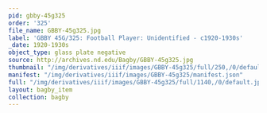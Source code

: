 ```yaml
---
pid: gbby-45g325
order: '325'
file_name: GBBY-45g325.jpg
label: 'GBBY 45G/325: Football Player: Unidentified - c1920-1930s'
_date: 1920-1930s
object_type: glass plate negative
source: http://archives.nd.edu/Bagby/GBBY-45g325.jpg
thumbnail: "/img/derivatives/iiif/images/GBBY-45g325/full/250,/0/default.jpg"
manifest: "/img/derivatives/iiif/images/GBBY-45g325/manifest.json"
full: "/img/derivatives/iiif/images/GBBY-45g325/full/1140,/0/default.jpg"
layout: bagby_item
collection: bagby
---
```

